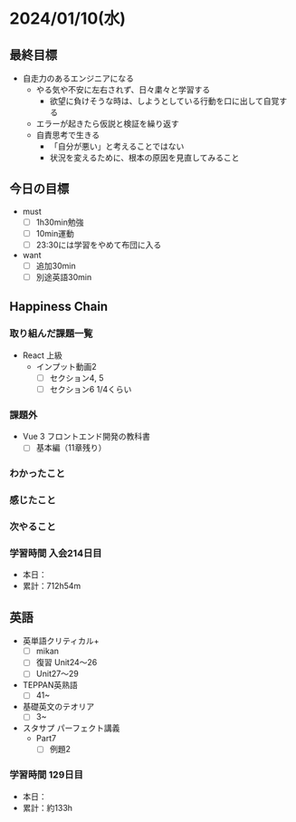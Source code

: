 # 2024/01/10(水)

## 最終目標

- 自走力のあるエンジニアになる
  - やる気や不安に左右されず、日々粛々と学習する
    - 欲望に負けそうな時は、しようとしている行動を口に出して自覚する
  - エラーが起きたら仮説と検証を繰り返す
  - 自責思考で生きる
    - 「自分が悪い」と考えることではない
    - 状況を変えるために、根本の原因を見直してみること

## 今日の目標

- must
  - [ ] 1h30min勉強
  - [ ] 10min運動
  - [ ] 23:30には学習をやめて布団に入る

- want
  - [ ] 追加30min
  - [ ] 別途英語30min

## Happiness Chain

### 取り組んだ課題一覧

- React 上級
  - インプット動画2
    - [ ] セクション4, 5
    - [ ] セクション6 1/4くらい

### 課題外

- Vue 3 フロントエンド開発の教科書
  - [ ] 基本編（11章残り）

### わかったこと

### 感じたこと

### 次やること

### 学習時間 入会214日目

- 本日：
- 累計：712h54m

## 英語

- 英単語クリティカル+
  - [ ] mikan
  - [ ] 復習 Unit24〜26
  - [ ] Unit27〜29

- TEPPAN英熟語
  - [ ] 41~

- 基礎英文のテオリア
  - [ ] 3~

- スタサプ パーフェクト講義
  - Part7
    - [ ] 例題2

### 学習時間 129日目

- 本日：
- 累計：約133h
